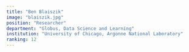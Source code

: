 ```yaml
---
title: "Ben Blaiszik"
image: "blaiszik.jpg"
position: "Researcher"
department: "Globus, Data Science and Learning"
institution: "University of Chicago, Argonne National Laboratory"
ranking: 12
---
```

